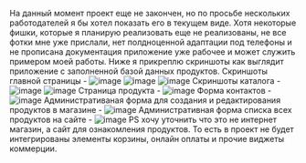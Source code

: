 На данный момент проект еще не закончен, но по просьбе нескольких работодателей я бы хотел показать его в текущем виде. 
Хотя некоторые фишки, которые я планирую реализовать еще не реализованы, не все фотки мне уже прислали, нет полдноценной адаптации под телефоны и не прописана документация приложение уже рабочее и может служить примером моей работы.
Ниже я прикреплю скриншоты как выглядит приложение с заполненной базой данных продуктов.
Скриншоты главной страницы -
![image](https://github.com/user-attachments/assets/d47b5e89-8eeb-4732-86f2-9c8823acbbde)
![image](https://github.com/user-attachments/assets/d64e4de9-a5c4-4226-8286-32a75a990c00)
![image](https://github.com/user-attachments/assets/29d224dc-937a-49bb-b7ae-403022b410d2)
Скриншоты каталога -
![image](https://github.com/user-attachments/assets/1b58e44c-d8ae-4ba4-ae64-d5880ec4cb9c)
![image](https://github.com/user-attachments/assets/10dc62ed-ad22-4549-a819-690d9e47ff6e)
Страница продукта -
![image](https://github.com/user-attachments/assets/a3353a16-31da-45e0-8069-307627475971)
Форма контактов -
![image](https://github.com/user-attachments/assets/f7e9d381-75aa-4870-9e53-9c7e8b023a1f)
Административаная форма для создания и редактирования продуктов в магазине -
![image](https://github.com/user-attachments/assets/f55a0946-39c0-4d9a-9308-25bdca98a36d)
Административная форма списка всех продуктов на сайте -
![image](https://github.com/user-attachments/assets/336edd6d-837a-406d-8521-4911d955fc41)
PS хочу уточнить что это не интернет магазин, а сайт для ознакомления продуктов. То есть в проект не будет интегрированы элементы корзины, онлайн оплаты и прочие виджеты коммерции.
